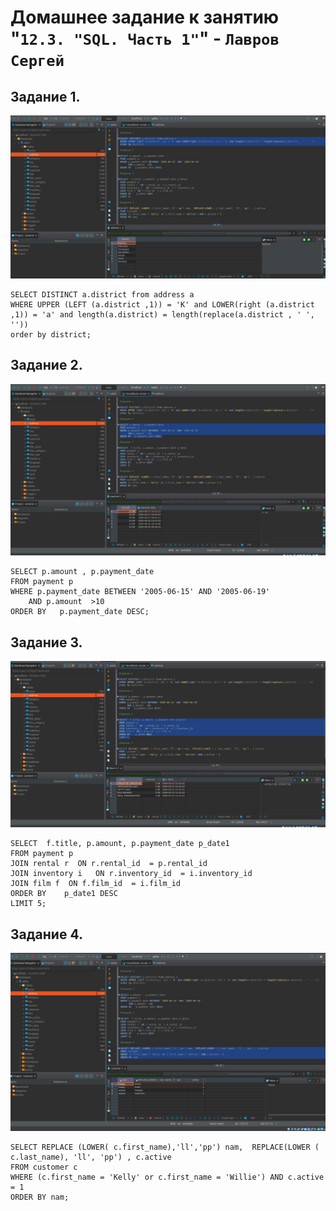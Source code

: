 # Домашнее задание к занятию "`12.3. "SQL. Часть 1"`" - `Лавров Сергей`

## Задание 1. 
  ![alt text](https://github.com/SergeyLavrov/8.1.-Git/blob/main/img/sql1_1.jpg)
  
```
SELECT DISTINCT a.district from address a
WHERE UPPER (LEFT (a.district ,1)) = 'K' and LOWER(right (a.district ,1)) = 'a' and length(a.district) = length(replace(a.district , ' ', ''))
order by district;
```
  
## Задание 2. 
  ![alt text](https://github.com/SergeyLavrov/8.1.-Git/blob/main/img/sql1_2.jpg)
  
  ```
SELECT p.amount , p.payment_date 
FROM payment p 
WHERE p.payment_date BETWEEN '2005-06-15' AND '2005-06-19'
      AND p.amount  >10
ORDER BY   p.payment_date DESC;
```
## Задание 3. 
  ![alt text](https://github.com/SergeyLavrov/8.1.-Git/blob/main/img/sql1_3.jpg)
  
  ```
SELECT  f.title, p.amount, p.payment_date p_date1
FROM payment p 
JOIN rental r  ON r.rental_id  = p.rental_id 
JOIN inventory i   ON r.inventory_id  = i.inventory_id  
JOIN film f  ON f.film_id  = i.film_id  
ORDER BY    p_date1 DESC 
LIMIT 5;
```
## Задание 4. 
  ![alt text](https://github.com/SergeyLavrov/8.1.-Git/blob/main/img/sql1_4.jpg)
  
  ```
SELECT REPLACE (LOWER( c.first_name),'ll','pp') nam,  REPLACE(LOWER ( c.last_name), 'll', 'pp') , c.active 
FROM customer c 
WHERE (c.first_name = 'Kelly' or c.first_name = 'Willie') AND c.active = 1 
ORDER BY nam;  
```
